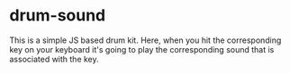 # drum-sound
This is a simple JS based drum kit. Here, when you hit the corresponding key on your keyboard it's going to play the corresponding sound that is associated with the key.
